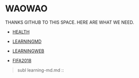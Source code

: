 # WAOWAO
THANKS GITHUB TO THIS SPACE. HERE ARE WHAT WE NEED.

- [HEALTH](https://github.com/waowao/waowao.github.io/blob/master/health-tangniaobing.md/)

- [LEARNINGMD](https://github.com/waowao/waowao.github.io/blob/master/learning-md.md/)

- [LEARNINGWEB](https://github.com/waowao/waowao.github.io/blob/master/learning-web.md/)

- [FIFA2018](https://github.com/waowao/waowao.github.io/blob/master/FIFA2018.md/)

> subl learning-md.md   ::
